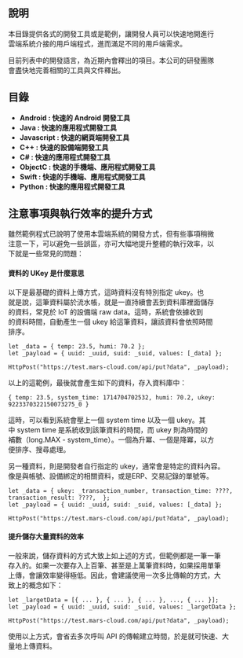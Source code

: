
## 說明

本目錄提供各式的開發工具或是範例，讓開發人員可以快速地開進行  
雲端系統介接的用戶端程式，進而滿足不同的用戶端需求。
  
目前列表中的開發語言，為近期內會釋出的項目。本公司的研發團隊  
會盡快地完善相關的工具與文件釋出。

## 目錄

- **Android    : 快速的 Android 開發工具**
- **Java       : 快速的應用程式開發工具**
- **Javascript : 快速的網頁端開發工具**
- **C++        : 快速的設備端開發工具**
- **C#         : 快速的應用程式開發工具**
- **ObjectC    : 快速的手機端、應用程式開發工具**
- **Swift      : 快速的手機端、應用程式開發工具**
- **Python     : 快速的應用程式開發工具**
  
## 注意事項與執行效率的提升方式

雖然範例程式已說明了使用本雲端系統的開發方式，但有些事項稍微  
注意一下，可以避免一些誤區，亦可大幅地提升整體的執行效率，以  
下就是一些常見的問題：  

#### 資料的 UKey 是什麼意思

以下是最基礎的資料上傳方式，這時資料沒有特別指定 ukey。也  
就是說，這筆資料屬於流水帳，就是一直持續會丟到資料庫裡面儲存  
的資料，常見於 IoT 的設備端 raw data。這時，系統會依據收到  
的資料時間，自動產生一個 ukey 給這筆資料，讓該資料會依照時間  
排序。

```
let _data = { temp: 23.5, humi: 70.2 };  
let _payload = { uuid: _uuid, suid: _suid, values: [_data] };

HttpPost("https://test.mars-cloud.com/api/put?data", _payload);
```

以上的這範例，最後就會產生如下的資料，存入資料庫中：

```
{ temp: 23.5, system_time: 1714704702532, humi: 70.2, ukey: 9223370322150073275_0 }
```

這時，可以看到系統會壓上一個 system time 以及一個 ukey。其  
中 system time 是系統收到該筆資料的時間，而 ukey 則為時間的  
補數（long.MAX - system_time）。一個為升冪、一個是降冪，以方  
便排序、搜尋處理。

另一種資料，則是開發者自行指定的 ukey，通常會是特定的資料內容。  
像是與帳號、設備綁定的相關資料，或是ERP、交易記錄的單號等。  

```
let _data = { ukey: _transaction_number, transaction_time: ????, transaction_result: ????,  };  
let _payload = { uuid: _uuid, suid: _suid, values: [_data] };

HttpPost("https://test.mars-cloud.com/api/put?data", _payload);
```

#### 提升儲存大量資料的效率

一般來說，儲存資料的方式大致上如上述的方式，但範例都是一筆一筆  
存入的。如果一次要存入上百筆、甚至是上萬筆資料時，如果採用單筆  
上傳，會讓效率變得極低。因此，會建議使用一次多比傳輸的方式，大  
致上的概念如下：  
  
```
let _largetData = [{ ... }, { ... }, { ... }, ..., { ... }];
let _payload = { uuid: _uuid, suid: _suid, values: _largetData };

HttpPost("https://test.mars-cloud.com/api/put?data", _payload);

```

使用以上方式，會省去多次呼叫 API 的傳輸建立時間，於是就可快速、大  
量地上傳資料。


